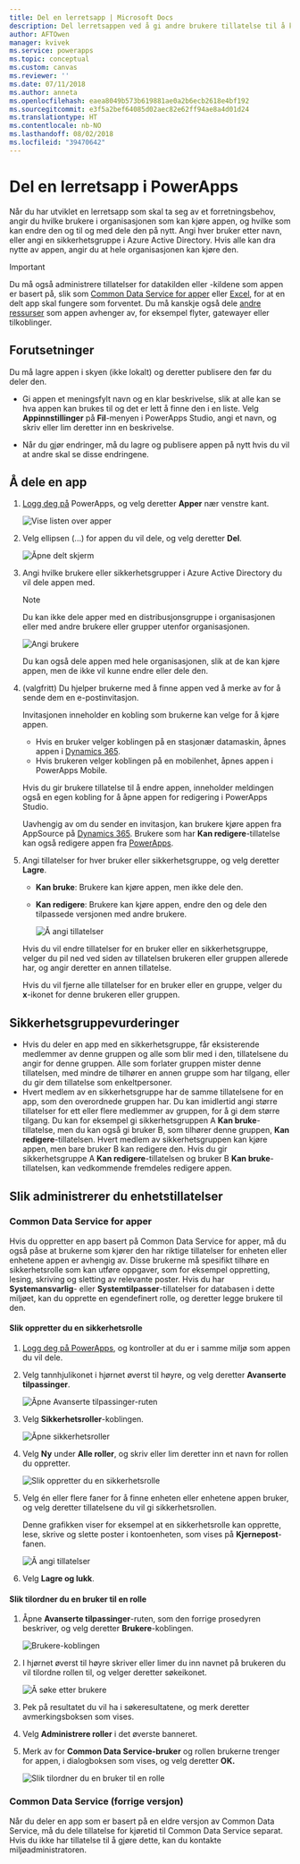 ```yaml
---
title: Del en lerretsapp | Microsoft Docs
description: Del lerretsappen ved å gi andre brukere tillatelse til å kjøre eller endre den
author: AFTOwen
manager: kvivek
ms.service: powerapps
ms.topic: conceptual
ms.custom: canvas
ms.reviewer: ''
ms.date: 07/11/2018
ms.author: anneta
ms.openlocfilehash: eaea8049b573b619881ae0a2b6ecb2618e4bf192
ms.sourcegitcommit: e3f5a2bef64085d02aec82e62ff94ae8a4d01d24
ms.translationtype: HT
ms.contentlocale: nb-NO
ms.lasthandoff: 08/02/2018
ms.locfileid: "39470642"
---
```

# <a name="share-a-canvas-app-in-powerapps"></a>Del en lerretsapp i PowerApps

Når du har utviklet en lerretsapp som skal ta seg av et forretningsbehov, angir du hvilke brukere i organisasjonen som kan kjøre appen, og hvilke som kan endre den og til og med dele den på nytt. Angi hver bruker etter navn, eller angi en sikkerhetsgruppe i Azure Active Directory. Hvis alle kan dra nytte av appen, angir du at hele organisasjonen kan kjøre den.

> [!IMPORTANT]
> Du må også administrere tillatelser for datakilden eller -kildene som appen er basert på, slik som [Common Data Service for apper](#common-data-service-for-apps) eller [Excel](share-app-data.md), for at en delt app skal fungere som forventet. Du må kanskje også dele [andre ressurser](share-app-resources.md) som appen avhenger av, for eksempel flyter, gatewayer eller tilkoblinger.

## <a name="prerequisites"></a>Forutsetninger

Du må lagre appen i skyen (ikke lokalt) og deretter publisere den før du deler den.

- Gi appen et meningsfylt navn og en klar beskrivelse, slik at alle kan se hva appen kan brukes til og det er lett å finne den i en liste. Velg **Appinnstillinger** på **Fil**-menyen i PowerApps Studio, angi et navn, og skriv eller lim deretter inn en beskrivelse.

- Når du gjør endringer, må du lagre og publisere appen på nytt hvis du vil at andre skal se disse endringene.

## <a name="share-an-app"></a>Å dele en app

1. [Logg deg på](https://web.powerapps.com?utm_source=padocs&utm_medium=linkinadoc&utm_campaign=referralsfromdoc) PowerApps, og velg deretter **Apper** nær venstre kant.

    ![Vise listen over apper](./media/share-app/file-apps.png)

1. Velg ellipsen (...) for appen du vil dele, og velg deretter **Del**.

    ![Åpne delt skjerm](./media/share-app/ellipsis-share.png)

1. Angi hvilke brukere eller sikkerhetsgrupper i Azure Active Directory du vil dele appen med.

    > [!NOTE]
    > Du kan ikke dele apper med en distribusjonsgruppe i organisasjonen eller med andre brukere eller grupper utenfor organisasjonen.

    ![Angi brukere](./media/share-app/share-list.png)

    Du kan også dele appen med hele organisasjonen, slik at de kan kjøre appen, men de ikke vil kunne endre eller dele den.

1. (valgfritt) Du hjelper brukerne med å finne appen ved å merke av for å sende dem en e-postinvitasjon.

    Invitasjonen inneholder en kobling som brukerne kan velge for å kjøre appen.

    - Hvis en bruker velger koblingen på en stasjonær datamaskin, åpnes appen i [Dynamics 365](http://home.dynamics.com).
    - Hvis brukeren velger koblingen på en mobilenhet, åpnes appen i PowerApps Mobile.

    Hvis du gir brukere tillatelse til å endre appen, inneholder meldingen også en egen kobling for å åpne appen for redigering i PowerApps Studio.

    Uavhengig av om du sender en invitasjon, kan brukere kjøre appen fra AppSource på [Dynamics 365](http://home.dynamics.com). Brukere som har **Kan redigere**-tillatelse kan også redigere appen fra [PowerApps](http://web.powerapps.com?utm_source=padocs&utm_medium=linkinadoc&utm_campaign=referralsfromdoc).

1. Angi tillatelser for hver bruker eller sikkerhetsgruppe, og velg deretter **Lagre**.

    - **Kan bruke**: Brukere kan kjøre appen, men ikke dele den.
    - **Kan redigere**: Brukere kan kjøre appen, endre den og dele den tilpassede versjonen med andre brukere.

        ![Å angi tillatelser](./media/share-app/edit-use.png)

    Hvis du vil endre tillatelser for en bruker eller en sikkerhetsgruppe, velger du pil ned ved siden av tillatelsen brukeren eller gruppen allerede har, og angir deretter en annen tillatelse.

    Hvis du vil fjerne alle tillatelser for en bruker eller en gruppe, velger du **x**-ikonet for denne brukeren eller gruppen.

## <a name="security-group-considerations"></a>Sikkerhetsgruppevurderinger

- Hvis du deler en app med en sikkerhetsgruppe, får eksisterende medlemmer av denne gruppen og alle som blir med i den, tillatelsene du angir for denne gruppen. Alle som forlater gruppen mister denne tillatelsen, med mindre de tilhører en annen gruppe som har tilgang, eller du gir dem tillatelse som enkeltpersoner.
- Hvert medlem av en sikkerhetsgruppe har de samme tillatelsene for en app, som den overordnede gruppen har. Du kan imidlertid angi større tillatelser for ett eller flere medlemmer av gruppen, for å gi dem større tilgang. Du kan for eksempel gi sikkerhetsgruppen A **Kan bruke**-tillatelse, men du kan også gi bruker B, som tilhører denne gruppen, **Kan redigere**-tillatelsen. Hvert medlem av sikkerhetsgruppen kan kjøre appen, men bare bruker B kan redigere den. Hvis du gir sikkerhetsgruppe A **Kan redigere**-tillatelsen og bruker B **Kan bruke**-tillatelsen, kan vedkommende fremdeles redigere appen.

## <a name="manage-entity-permissions"></a>Slik administrerer du enhetstillatelser

### <a name="common-data-service-for-apps"></a>Common Data Service for apper

Hvis du oppretter en app basert på Common Data Service for apper, må du også påse at brukerne som kjører den har riktige tillatelser for enheten eller enhetene appen er avhengig av. Disse brukerne må spesifikt tilhøre en sikkerhetsrolle som kan utføre oppgaver, som for eksempel oppretting, lesing, skriving og sletting av relevante poster. Hvis du har **Systemansvarlig**- eller **Systemtilpasser**-tillatelser for databasen i dette miljøet, kan du opprette en egendefinert rolle, og deretter legge brukere til den.

#### <a name="create-a-security-role"></a>Slik oppretter du en sikkerhetsrolle

1. [Logg deg på PowerApps](https://web.powerapps.com?utm_source=padocs&utm_medium=linkinadoc&utm_campaign=referralsfromdoc), og kontroller at du er i samme miljø som appen du vil dele.

1. Velg tannhjulikonet i hjørnet øverst til høyre, og velg deretter **Avanserte tilpassinger**.

    ![Åpne Avanserte tilpassinger-ruten](media/share-app/advanced-customizations.png)

1. Velg **Sikkerhetsroller**-koblingen.

    ![Åpne sikkerhetsroller](media/share-app/security-roles.png)

1. Velg **Ny** under **Alle roller**, og skriv eller lim deretter inn et navn for rollen du oppretter.

    ![Slik oppretter du en sikkerhetsrolle](media/share-app/new-role.png)

1. Velg én eller flere faner for å finne enheten eller enhetene appen bruker, og velg deretter tillatelsene du vil gi sikkerhetsrollen.

    Denne grafikken viser for eksempel at en sikkerhetsrolle kan opprette, lese, skrive og slette poster i kontoenheten, som vises på **Kjernepost**-fanen.

    ![Å angi tillatelser](media/share-app/grant-access.png)

1. Velg **Lagre og lukk**.

#### <a name="assign-a-user-to-a-role"></a>Slik tilordner du en bruker til en rolle

1. Åpne **Avanserte tilpassinger**-ruten, som den forrige prosedyren beskriver, og velg deretter **Brukere**-koblingen.

    ![Brukere-koblingen](media/share-app/open-users.png)

1. I hjørnet øverst til høyre skriver eller limer du inn navnet på brukeren du vil tilordne rollen til, og velger deretter søkeikonet.

    ![Å søke etter brukere](media/share-app/search-users.png)

1. Pek på resultatet du vil ha i søkeresultatene, og merk deretter avmerkingsboksen som vises.

1. Velg **Administrere roller** i det øverste banneret.

1. Merk av for **Common Data Service-bruker** og rollen brukerne trenger for appen, i dialogboksen som vises, og velg deretter **OK.**

    ![Slik tilordner du en bruker til en rolle](media/share-app/assign-users.png)

### <a name="common-data-service-previous-version"></a>Common Data Service (forrige versjon)

Når du deler en app som er basert på en eldre versjon av Common Data Service, må du dele tillatelse for kjøretid til Common Data Service separat. Hvis du ikke har tillatelse til å gjøre dette, kan du kontakte miljøadministratoren.